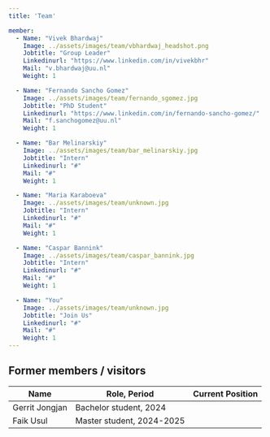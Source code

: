 ```yaml
---
title: 'Team'

member:
  - Name: "Vivek Bhardwaj"
    Image: ../assets/images/team/vbhardwaj_headshot.png
    Jobtitle: "Group Leader"
    Linkedinurl: "https://www.linkedin.com/in/vivekbhr"
    Mail: "v.bhardwaj@uu.nl"
    Weight: 1

  - Name: "Fernando Sancho Gomez"
    Image: ../assets/images/team/fernando_sgomez.jpg
    Jobtitle: "PhD Student"
    Linkedinurl: "https://www.linkedin.com/in/fernando-sancho-gomez/"
    Mail: "f.sanchogomez@uu.nl"
    Weight: 1

  - Name: "Bar Melinarskiy"
    Image: ../assets/images/team/bar_melinarskiy.jpg
    Jobtitle: "Intern"
    Linkedinurl: "#"
    Mail: "#"
    Weight: 1

  - Name: "Maria Karaboeva"
    Image: ../assets/images/team/unknown.jpg
    Jobtitle: "Intern"
    Linkedinurl: "#"
    Mail: "#"
    Weight: 1

  - Name: "Caspar Bannink"
    Image: ../assets/images/team/caspar_bannink.jpg
    Jobtitle: "Intern"
    Linkedinurl: "#"
    Mail: "#"
    Weight: 1

  - Name: "You"
    Image: ../assets/images/team/unknown.jpg
    Jobtitle: "Join Us"
    Linkedinurl: "#"
    Mail: "#"
    Weight: 1
---
```



## Former members / visitors

| Name                  | Role, Period                 | Current Position                         |
| --------------------- | ---------------------------- | ---------------------------------------- |
|  Gerrit Jongjan       | Bachelor student, 2024       |                                          |
|  Faik Usul            | Master student, 2024-2025    |                                          |
